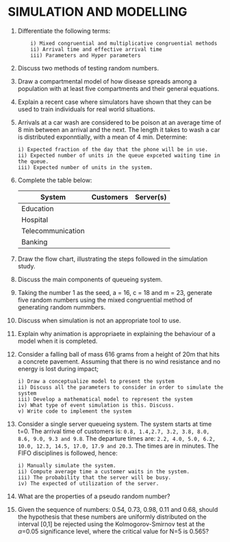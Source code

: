 ﻿# SIMULATION AND MODELLING

1.  Differentiate the following terms:

            i) Mixed congruential and multiplicative congruential methods
            ii) Arrival time and effective arrival time
            iii) Parameters and Hyper parameters

2.  Discuss two methods of testing random numbers.

3.  Draw a compartmental model of how disease spreads among a population with at least five compartments and their general equations.

4.  Explain a recent case where simulators have shown that they can be used to train individuals for real world situations.

5.  Arrivals at a car wash are considered to be poison at an average time of 8 min between an arrival and the next. The length it takes to wash a car is distributed exponntially, with a mean of 4 min. Determine:

        i) Expected fraction of the day that the phone will be in use.
        ii) Expected number of units in the queue expceted waiting time in the queue.
        iii) Expected number of units in the system.

6.  Complete the table below:

    | System            | Customers | Server(s) |
    | ----------------- | --------- | --------- |
    | Education         |           |           |
    | Hospital          |           |           |
    | Telecommunication |           |           |
    | Banking           |           |           |

7.  Draw the flow chart, illustrating the steps followed in the simulation study.

8.  Discuss the main components of queueing system.

9.  Taking the number 1 as the seed, a = 16, c = 18 and m = 23, generate five random numbers using the mixed congruential method of generating random nummbers.

10. Discuss when simulation is not an appropriate tool to use.

11. Explain why animation is appropriaete in explaining the behaviour of a model when it is completed.

12. Consider a falling ball of mass 616 grams from a height of 20m that hits a concrete pavement. Assuming that there is no wind resistance and no energy is lost during impact;

        i) Draw a conceptualize model to present the system
        ii) Discuss all the parameters to consider in order to simulate the system
        iii) Develop a mathematical model to represent the system
        iv) What type of event simulation is this. Discuss.
        v) Write code to implement the system

13. Consider a single server queueing system. The system starts at time t=0. The arrival time of customers is: `0.8, 1.4,2.7, 3.2, 3.8, 8.0, 8.6, 9.0, 9.3 and 9.8`. The departure times are: `2.2, 4.0, 5.0, 6.2, 10.0, 12.3, 14.5, 17.0, 17.9 and 20.3`. The times are in minutes. The FIFO disciplines is followed, hence:

        i) Manually simulate the system.
        ii) Compute average time a customer waits in the system.
        iii) The probability that the server will be busy.
        iv) The expected of utilization of the server.

14. What are the properties of a pseudo random number?

15. Given the sequence of numbers: 0.54, 0.73, 0.98, 0.11 and 0.68, should the hypothesis that these numbers are uniformly distributed on the interval [0,1] be rejected using the Kolmogorov-Smirnov test at the $\alpha$=0.05 significance level, where the critical value for N=5 is 0.565?
